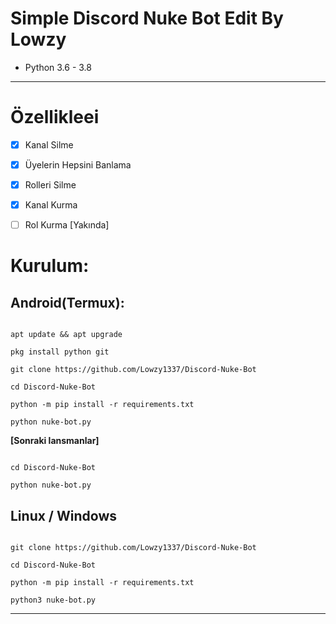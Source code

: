 # Simple Discord Nuke Bot Edit By Lowzy

* Python 3.6 - 3.8

***

# Özellikleei

 - [x] Kanal Silme

 - [x] Üyelerin Hepsini Banlama

 - [x] Rolleri Silme

 - [x] Kanal Kurma

 - [ ] Rol Kurma [Yakında]



# Kurulum:

## Android(Termux):

```console

apt update && apt upgrade

pkg install python git

git clone https://github.com/Lowzy1337/Discord-Nuke-Bot

cd Discord-Nuke-Bot

python -m pip install -r requirements.txt

python nuke-bot.py

```

**[Sonraki lansmanlar]**

```console

cd Discord-Nuke-Bot

python nuke-bot.py

```

## Linux / Windows

```console

git clone https://github.com/Lowzy1337/Discord-Nuke-Bot

cd Discord-Nuke-Bot

python -m pip install -r requirements.txt

python3 nuke-bot.py

```

***
